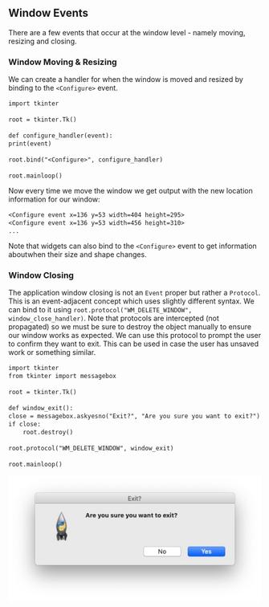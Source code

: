 <head>
  <title>Tkinter Window Event Examples</title>
  <link rel="“canonical”" href="https://tkinterexamples.com/events/window">
  <meta content=
  "Examples for using python tkinter window events to handle resizing, moving, and closing of an application window."
  name="description">
  <meta content=
  "tkinter window event examples,python gui window event,tkinter window event,python tkinter window event tutorial,tkinter python window event,python gui window event tutorial"
  name="keywords">
</head>

## Window Events
There are a few events that occur at the window level - namely moving, resizing and closing.

### Window Moving & Resizing
We can create a handler for when the window is moved and resized by binding to the `<Configure>` event.

```
import tkinter

root = tkinter.Tk()

def configure_handler(event):
print(event)

root.bind("<Configure>", configure_handler)

root.mainloop()
```

Now every time we move the window we get output with the new location information for our window:

```
<Configure event x=136 y=53 width=404 height=295>
<Configure event x=136 y=53 width=456 height=310>
...
```

Note that widgets can also bind to the `<Configure>` event to get information aboutwhen their size and shape changes.

### Window Closing
The application window closing is not an `Event` proper but rather a `Protocol`. This is an event-adjacent concept which uses slightly different syntax. We can bind to it using `root.protocol("WM_DELETE_WINDOW", window_close_handler)`. Note that protocols are intercepted (not propagated) so we must be sure to destroy the object manually to ensure our window works as
expected. We can use this protocol to prompt the user to confirm they want to exit. This can be used in
case the user has unsaved work or something similar.

```
import tkinter
from tkinter import messagebox

root = tkinter.Tk()

def window_exit():
close = messagebox.askyesno("Exit?", "Are you sure you want to exit?")
if close:
    root.destroy()

root.protocol("WM_DELETE_WINDOW", window_exit)

root.mainloop()
```

![Using the exit protocol](protocol.jpg)